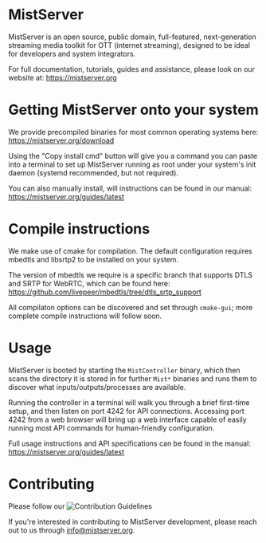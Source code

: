 MistServer
==========

MistServer is an open source, public domain, full-featured, next-generation streaming media toolkit for OTT (internet streaming), designed to be ideal for developers and system integrators.

For full documentation, tutorials, guides and assistance, please look on our website at: https://mistserver.org

Getting MistServer onto your system
===================================

We provide precompiled binaries for most common operating systems here: https://mistserver.org/download

Using the "Copy install cmd" button will give you a command you can paste into a terminal to set up MistServer running as root under your system's init daemon (systemd recommended, but not required).

You can also manually install, will instructions can be found in our manual: https://mistserver.org/guides/latest

Compile instructions
====================

We make use of cmake for compilation. The default configuration requires mbedtls and libsrtp2 to be installed on your system.

The version of mbedtls we require is a specific branch that supports DTLS and SRTP for WebRTC, which can be found here: https://github.com/livepeer/mbedtls/tree/dtls_srtp_support

All compilaton options can be discovered and set through `cmake-gui`; more complete compile instructions will follow soon.

Usage
=====

MistServer is booted by starting the `MistController` binary, which then scans the directory it is stored in for further `Mist*` binaries and runs them to discover what inputs/outputs/processes are available.

Running the controller in a terminal will walk you through a brief first-time setup, and then listen on port 4242 for API connections. Accessing port 4242 from a web browser will bring up a web interface capable of easily running most API commands for human-friendly configuration.

Full usage instructions and API specifications can be found in the manual: https://mistserver.org/guides/latest

Contributing
============

Please follow our ![Contribution Guidelines](http://www.google.com)

If you're interested in contributing to MistServer development, please reach out to us through info@mistserver.org.
